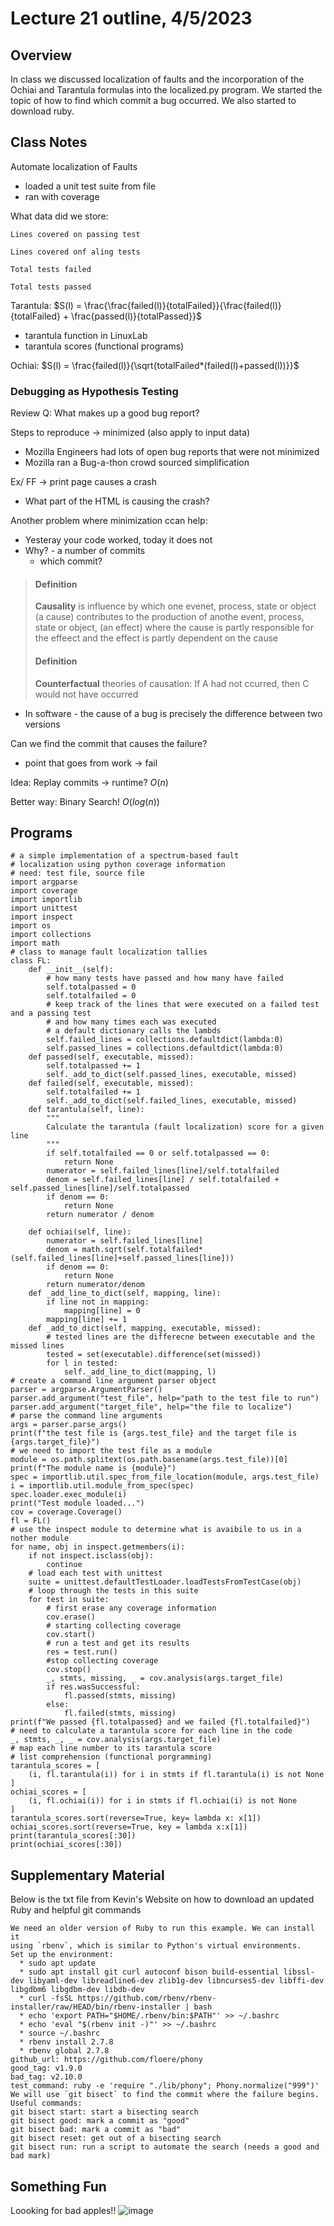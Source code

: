 # Lecture 21 outline, 4/5/2023

## Overview

In class we discussed localization of faults and the incorporation of the Ochiai and Tarantula formulas into the localized.py program. We started the topic of how to find which commit a bug occurred. We also started to download ruby. 

## Class Notes
Automate localization of Faults
- loaded a unit test suite from file
- ran with coverage

What data did we store:

    Lines covered on passing test

    Lines covered onf aling tests

    Total tests failed

    Total tests passed

Tarantula: $S(l) = \frac{\frac{failed(l)}{totalFailed}}{\frac{failed(l)}{totalFailed} + \frac{passed(l)}{totalPassed}}$

- tarantula function in LinuxLab
- tarantula scores (functional programs)

Ochiai: $S(l) = \frac{failed(l)}{\sqrt{totalFailed*(failed(l)+passed(l))}}$

### Debugging as Hypothesis Testing
Review Q: What makes up a good bug report?

Steps to reproduce $\rightarrow$ minimized (also apply to input data)

- Mozilla Engineers had lots of open bug reports that were not minimized
- Mozilla ran a Bug-a-thon crowd sourced simplification

Ex/ FF $\rightarrow$ print page causes a crash
- What part of the HTML is causing the crash?

Another problem where minimization ccan help:
- Yesteray your code worked, today it does not
- Why? - a number of commits
  - which commit?

>#### Definition
>**Causality** is influence by which one evenet, process, state or object (a cause) contributes to the production of anothe event, process, state or object,   (an effect) where the cause is partly responsible for the effeect and the effect is partly dependent on the cause
>#### Definition
>**Counterfactual** theories of causation:
>If A had not ccurred, then C would not have occurred
- In software - the cause of a bug is precisely the difference between two versions

Can we find the commit that causes the failure?
- point that goes from work $\rightarrow$ fail

Idea: Replay commits $\rightarrow$ runtime? $O(n)$

Better way: Binary Search! $O(log(n))$

## Programs

```
# a simple implementation of a spectrum-based fault 
# localization using python coverage information
# need: test file, source file
import argparse
import coverage
import importlib
import unittest
import inspect
import os
import collections
import math 
# class to manage fault localization tallies
class FL:
    def __init__(self):
        # how many tests have passed and how many have failed
        self.totalpassed = 0
        self.totalfailed = 0
        # keep track of the lines that were executed on a failed test and a passing test
        # and how many times each was executed
        # a default dictionary calls the lambds 
        self.failed_lines = collections.defaultdict(lambda:0)
        self.passed_lines = collections.defaultdict(lambda:0)
    def passed(self, executable, missed):
        self.totalpassed += 1
        self._add_to_dict(self.passed_lines, executable, missed)
    def failed(self, executable, missed):
        self.totalfailed += 1
        self._add_to_dict(self.failed_lines, executable, missed)  
    def tarantula(self, line):
        """
        Calculate the tarantula (fault localization) score for a given line
        """
        if self.totalfailed == 0 or self.totalpassed == 0:
            return None
        numerator = self.failed_lines[line]/self.totalfailed
        denom = self.failed_lines[line] / self.totalfailed + self.passed_lines[line]/self.totalpassed
        if denom == 0:
            return None
        return numerator / denom
    
    def ochiai(self, line):
        numerator = self.failed_lines[line]
        denom = math.sqrt(self.totalfailed*(self.failed_lines[line]+self.passed_lines[line]))    
        if denom == 0:
            return None
        return numerator/denom
    def _add_line_to_dict(self, mapping, line):
        if line not in mapping:
            mapping[line] = 0
        mapping[line] += 1
    def _add_to_dict(self, mapping, executable, missed):
        # tested lines are the differecne between executable and the missed lines
        tested = set(executable).difference(set(missed))
        for l in tested:
            self._add_line_to_dict(mapping, l)
# create a command line argument parser object
parser = argparse.ArgumentParser()
parser.add_argument("test_file", help="path to the test file to run")
parser.add_argument("target_file", help="the file to localize")
# parse the command line arguments
args = parser.parse_args()
print(f"the test file is {args.test_file} and the target file is {args.target_file}")
# we need to import the test file as a module
module = os.path.splitext(os.path.basename(args.test_file))[0]
print(f"The module name is {module}")
spec = importlib.util.spec_from_file_location(module, args.test_file)
i = importlib.util.module_from_spec(spec)
spec.loader.exec_module(i)
print("Test module loaded...")
cov = coverage.Coverage()
fl = FL()
# use the inspect module to determine what is avaibile to us in a nother module
for name, obj in inspect.getmembers(i):
    if not inspect.isclass(obj):
        continue
    # load each test with unittest
    suite = unittest.defaultTestLoader.loadTestsFromTestCase(obj)
    # loop through the tests in this suite
    for test in suite:
        # first erase any coverage information
        cov.erase()
        # starting collecting coverage
        cov.start()
        # run a test and get its results
        res = test.run()
        #stop collecting coverage
        cov.stop()
        _, stmts, missing, _ = cov.analysis(args.target_file)
        if res.wasSuccessful:
            fl.passed(stmts, missing)
        else:
            fl.failed(stmts, missing)
print(f"We passed {fl.totalpassed} and we failed {fl.totalfailed}")
# need to calculate a tarantula score for each line in the code
_, stmts, _, _ = cov.analysis(args.target_file)
# map each line number to its tarantula score
# list comprehension (functional porgramming)
tarantula_scores = [
    (i, fl.tarantula(i)) for i in stmts if fl.tarantula(i) is not None
]
ochiai_scores = [
    (i, fl.ochiai(i)) for i in stmts if fl.ochiai(i) is not None
]
tarantula_scores.sort(reverse=True, key= lambda x: x[1])
ochiai_scores.sort(reverse=True, key = lambda x:x[1])
print(tarantula_scores[:30])
print(ochiai_scores[:30])
```

## Supplementary Material

Below is the txt file from Kevin's Website on how to download an updated Ruby and helpful git commands
```
We need an older version of Ruby to run this example. We can install it 
using `rbenv`, which is similar to Python's virtual environments.
Set up the environment:
  * sudo apt update
  * sudo apt install git curl autoconf bison build-essential libssl-dev libyaml-dev libreadline6-dev zlib1g-dev libncurses5-dev libffi-dev libgdbm6 libgdbm-dev libdb-dev
  * curl -fsSL https://github.com/rbenv/rbenv-installer/raw/HEAD/bin/rbenv-installer | bash
  * echo 'export PATH="$HOME/.rbenv/bin:$PATH"' >> ~/.bashrc
  * echo 'eval "$(rbenv init -)"' >> ~/.bashrc
  * source ~/.bashrc
  * rbenv install 2.7.8
  * rbenv global 2.7.8
github_url: https://github.com/floere/phony
good_tag: v1.9.0
bad_tag: v2.10.0
test_command: ruby -e 'require "./lib/phony"; Phony.normalize("999")'
We will use `git bisect` to find the commit where the failure begins.
Useful commands:
git bisect start: start a bisecting search
git bisect good: mark a commit as "good"
git bisect bad: mark a commit as "bad"
git bisect reset: get out of a bisecting search
git bisect run: run a script to automate the search (needs a good and bad mark)
```
## Something Fun

Loooking for bad apples!!
![image](https://user-images.githubusercontent.com/123112308/234955344-98d69c0f-4e19-49dc-b96b-343d0c25156f.png)
